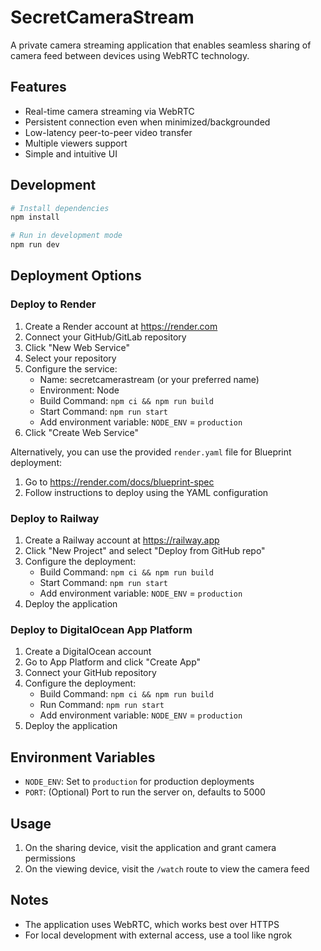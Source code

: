 # SecretCameraStream

A private camera streaming application that enables seamless sharing of camera feed between devices using WebRTC technology.

## Features

- Real-time camera streaming via WebRTC
- Persistent connection even when minimized/backgrounded
- Low-latency peer-to-peer video transfer
- Multiple viewers support
- Simple and intuitive UI

## Development

```bash
# Install dependencies
npm install

# Run in development mode
npm run dev
```

## Deployment Options

### Deploy to Render

1. Create a Render account at https://render.com
2. Connect your GitHub/GitLab repository
3. Click "New Web Service"
4. Select your repository
5. Configure the service:
   - Name: secretcamerastream (or your preferred name)
   - Environment: Node
   - Build Command: `npm ci && npm run build`
   - Start Command: `npm run start`
   - Add environment variable: `NODE_ENV` = `production`
6. Click "Create Web Service"

Alternatively, you can use the provided `render.yaml` file for Blueprint deployment:

1. Go to https://render.com/docs/blueprint-spec
2. Follow instructions to deploy using the YAML configuration

### Deploy to Railway

1. Create a Railway account at https://railway.app
2. Click "New Project" and select "Deploy from GitHub repo"
3. Configure the deployment:
   - Build Command: `npm ci && npm run build`
   - Start Command: `npm run start`
   - Add environment variable: `NODE_ENV` = `production`
4. Deploy the application

### Deploy to DigitalOcean App Platform

1. Create a DigitalOcean account
2. Go to App Platform and click "Create App"
3. Connect your GitHub repository
4. Configure the deployment:
   - Build Command: `npm ci && npm run build`
   - Run Command: `npm run start`
   - Add environment variable: `NODE_ENV` = `production`
5. Deploy the application

## Environment Variables

- `NODE_ENV`: Set to `production` for production deployments
- `PORT`: (Optional) Port to run the server on, defaults to 5000

## Usage

1. On the sharing device, visit the application and grant camera permissions
2. On the viewing device, visit the `/watch` route to view the camera feed

## Notes

- The application uses WebRTC, which works best over HTTPS
- For local development with external access, use a tool like ngrok
